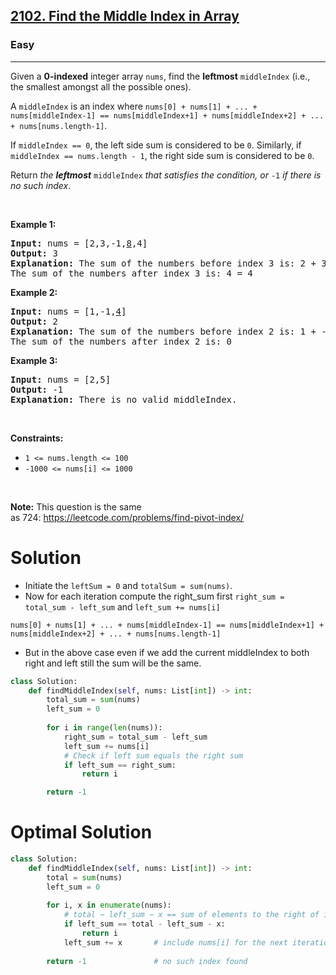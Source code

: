 <h2><a href="https://leetcode.com/problems/find-the-middle-index-in-array">2102. Find the Middle Index in Array</a></h2><h3>Easy</h3><hr><p>Given a <strong>0-indexed</strong> integer array <code>nums</code>, find the <strong>leftmost</strong> <code>middleIndex</code> (i.e., the smallest amongst all the possible ones).</p>

<p>A <code>middleIndex</code> is an index where <code>nums[0] + nums[1] + ... + nums[middleIndex-1] == nums[middleIndex+1] + nums[middleIndex+2] + ... + nums[nums.length-1]</code>.</p>

<p>If <code>middleIndex == 0</code>, the left side sum is considered to be <code>0</code>. Similarly, if <code>middleIndex == nums.length - 1</code>, the right side sum is considered to be <code>0</code>.</p>

<p>Return <em>the <strong>leftmost</strong> </em><code>middleIndex</code><em> that satisfies the condition, or </em><code>-1</code><em> if there is no such index</em>.</p>

<p>&nbsp;</p>
<p><strong class="example">Example 1:</strong></p>

<pre>
<strong>Input:</strong> nums = [2,3,-1,<u>8</u>,4]
<strong>Output:</strong> 3
<strong>Explanation:</strong> The sum of the numbers before index 3 is: 2 + 3 + -1 = 4
The sum of the numbers after index 3 is: 4 = 4
</pre>

<p><strong class="example">Example 2:</strong></p>

<pre>
<strong>Input:</strong> nums = [1,-1,<u>4</u>]
<strong>Output:</strong> 2
<strong>Explanation:</strong> The sum of the numbers before index 2 is: 1 + -1 = 0
The sum of the numbers after index 2 is: 0
</pre>

<p><strong class="example">Example 3:</strong></p>

<pre>
<strong>Input:</strong> nums = [2,5]
<strong>Output:</strong> -1
<strong>Explanation:</strong> There is no valid middleIndex.
</pre>

<p>&nbsp;</p>
<p><strong>Constraints:</strong></p>

<ul>
	<li><code>1 &lt;= nums.length &lt;= 100</code></li>
	<li><code>-1000 &lt;= nums[i] &lt;= 1000</code></li>
</ul>

<p>&nbsp;</p>
<p><strong>Note:</strong> This question is the same as&nbsp;724:&nbsp;<a href="https://leetcode.com/problems/find-pivot-index/" target="_blank">https://leetcode.com/problems/find-pivot-index/</a></p>

# Solution 
* Initiate the `leftSum = 0` and `totalSum = sum(nums)`.
* Now for each iteration compute the right_sum first `right_sum = total_sum - left_sum` and `left_sum += nums[i]`

`nums[0] + nums[1] + ... + nums[middleIndex-1] == nums[middleIndex+1] + nums[middleIndex+2] + ... + nums[nums.length-1]`

* But in the above case even if we add the current middleIndex to both right and left still the sum will be the same. 

```python
class Solution:
    def findMiddleIndex(self, nums: List[int]) -> int:
        total_sum = sum(nums)
        left_sum = 0
        
        for i in range(len(nums)):
            right_sum = total_sum - left_sum
            left_sum += nums[i]
            # Check if left sum equals the right sum
            if left_sum == right_sum:
                return i

        return -1
```

# Optimal Solution
```python
class Solution:
    def findMiddleIndex(self, nums: List[int]) -> int:
        total = sum(nums)      
        left_sum = 0           
        
        for i, x in enumerate(nums):
            # total − left_sum − x == sum of elements to the right of i
            if left_sum == total - left_sum - x:
                return i
            left_sum += x       # include nums[i] for the next iteration
        
        return -1               # no such index found
```

